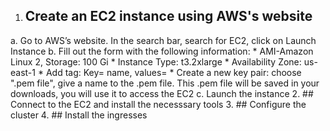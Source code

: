 1. ## Create an EC2 instance using AWS's website
  a. Go to AWS’s website. In the search bar, search for EC2, click on Launch Instance
  b. Fill out the form with the following information:
    * AMI-Amazon Linux 2, Storage: 100 Gi
    * Instance Type: t3.2xlarge
    * Availability Zone: us-east-1
    * Add tag: Key= name, values= <choose name for instance>
    * Create a new key pair: choose ".pem file", give a name to the .pem file. This .pem file will be saved in your downloads, you will use it to access the EC2
  c. Launch the instance
2. ## Connect to the EC2 and install the necesssary tools
3. ## Configure the cluster
4. ## Install the ingresses

  
